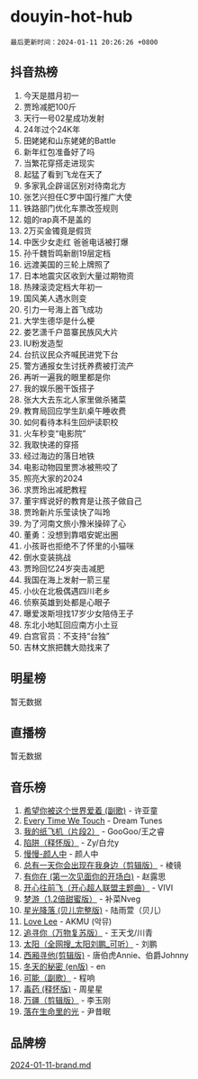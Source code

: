 # douyin-hot-hub

`最后更新时间：2024-01-11 20:26:26 +0800`

## 抖音热榜

1. 今天是腊月初一
1. 贾玲减肥100斤
1. 天行一号02星成功发射
1. 24年过个24K年
1. 田姥姥和山东姥姥的Battle
1. 新年红包准备好了吗
1. 当繁花穿搭走进现实
1. 起猛了看到飞龙在天了
1. 多家乳企辟谣区别对待南北方
1. 张艺兴担任C罗中国行推广大使
1. 铁路部门优化车票改签规则
1. 姐的rap真不是盖的
1. 2万买金镯竟是假货
1. 中医少女走红 爸爸电话被打爆
1. 孙千魏哲鸣新剧19层定档
1. 远渡美国的三轮上牌照了
1. 日本地震灾区收到大量过期物资
1. 热辣滚烫定档大年初一
1. 国风美人遇水则变
1. 引力一号海上首飞成功
1. 大学生德华是什么梗
1. 娄艺潇千户苗寨民族风大片
1. IU粉发造型
1. 台抗议民众齐喊民进党下台
1. 警方通报女生讨抚养费被打流产
1. 再听一遍我的眼里都是你
1. 我的娱乐圈干饭搭子
1. 张大大去东北人家里做杀猪菜
1. 教育局回应学生趴桌午睡收费
1. 如何看待本科生回炉读职校
1. 火车秒变“电影院”
1. 我取快递的穿搭
1. 经过海边的落日地铁
1. 电影动物园里贾冰被熊咬了
1. 照亮大家的2024
1. 求贾玲出减肥教程
1. 董宇辉说好的教育是让孩子做自己
1. 贾玲新片乐莹读快了叫玲
1. 为了河南文旅小豫米操碎了心
1. 董勇：没想到靠唱安妮出圈
1. 小孩哥也拒绝不了怀里的小猫咪
1. 倒水变装挑战
1. 贾玲回忆24岁突击减肥
1. 我国在海上发射一箭三星
1. 小伙在北极偶遇四川老乡
1. 侦察英雄到处都是心眼子
1. 曝爱泼斯坦找17岁少女陪侍王子
1. 东北小地缸回应南方小土豆
1. 白宫官员：不支持“台独”
1. 吉林文旅把魏大勋找来了

## 明星榜

暂无数据

## 直播榜

暂无数据

## 音乐榜

1. [希望你被这个世界爱着 (副歌)](https://sf6-cdn-tos.douyinstatic.com/obj/tos-cn-ve-2774/oUHCmWQfZlE3QQBKBeD8rCFLpJzPgCpImhsxMt) - 许亚童
1. [Every Time We Touch](https://sf86-cdn-tos.douyinstatic.com/obj/tos-cn-ve-2774/ogN6lUKQeBBfEVhIOMikG1CcJjugxk1tztZyhP) - Dream Tunes
1. [我的纸飞机（片段2）](https://sf6-cdn-tos.douyinstatic.com/obj/tos-cn-ve-2774/oM2ZrKcg2CD5AeRB2gkeXOFB1IxAGJdZPazYHf) - GooGoo/王之睿
1. [陷阱（释怀版）](https://sf86-cdn-tos.douyinstatic.com/obj/tos-cn-ve-2774/oE8C21LeZrzKLDFfQYgMzx4GAIHageG5IzayY7) - Zy/白允y
1. [慢慢-颜人中](https://sf3-cdn-tos.douyinstatic.com/obj/tos-cn-ve-2774/ocjHNfBXdBxQNC8ZGAeoLMFTUgtBg8bkExunDC) - 颜人中
1. [总有一天你会出现在我身边（剪辑版）](https://sf86-cdn-tos.douyinstatic.com/obj/tos-cn-ve-2774/oMLsHwhWW7CYoAhoWB9EXUQIzNBsfAJxpAoxCU) - 棱镜
1. [有你在 (第一次见面你的开场白)](https://sf86-cdn-tos.douyinstatic.com/obj/tos-cn-ve-2774/oAthrQ3ClJBfI57uBoFEgNDYtNCZ0TSYQQfxQ0) - 赵露思
1. [开心往前飞（开心超人联盟主题曲）](https://sf86-cdn-tos.douyinstatic.com/obj/tos-cn-ve-2774/9d8fb7c82cf1421fb93a9fe925275e0a) - VIVI
1. [梦游（1.2倍甜蜜版）](https://sf86-cdn-tos.douyinstatic.com/obj/tos-cn-ve-2774/o4gyAUm8hwufoEABmwVIiQtHsFuGzAEEWtNMzo) - 补菜Nveg
1. [星光降落 (贝儿完整版)](https://sf86-cdn-tos.douyinstatic.com/obj/tos-cn-ve-2774/okwB9hAwyAtsFFkFBzAX1hOOfQuIoMNs0W2Mwr) - 陆雨萱（贝儿）
1. [Love Lee](https://sf86-cdn-tos.douyinstatic.com/obj/tos-cn-ve-2774/o05GbkJGbCBTdDnMtB0fwOYgkeZp23vrWQDQBS) - AKMU (악뮤)
1. [追寻你（万物复苏版）](https://sf3-cdn-tos.douyinstatic.com/obj/tos-cn-ve-2774/oYeAZJsbjIDit9APmBg8u6uDUQnHmoCf3gbo74) - 王天戈/川青
1. [太阳（全网搜_太阳刘鹏_可听）](https://sf86-cdn-tos.douyinstatic.com/obj/tos-cn-ve-2774/ogWbyIQnlBFImVbeDocRdCIYtBHlbJXgfZMvgz) - 刘鹏
1. [西厢寻他(剪辑版)](https://sf86-cdn-tos.douyinstatic.com/obj/tos-cn-ve-2774/oUsAVfAQKlRNxEv5qxvIB8o5qmIWUcXbzJKJhw) - 唐伯虎Annie、伯爵Johnny
1. [冬天的秘密 (en版)](https://sf3-cdn-tos.douyinstatic.com/obj/tos-cn-ve-2774/okIuMHDdzyf3FjGK4Lphe1vfHcQaPIHAg0Z4CR) - en
1. [可能（副歌）](https://sf86-cdn-tos.douyinstatic.com/obj/tos-cn-ve-2774/cde1731888894259b333569393c2fb51) - 程响
1. [毒药 (释怀版)](https://sf3-cdn-tos.douyinstatic.com/obj/tos-cn-ve-2774/oYILMEAzspdZBIzy4frJNB8ZHPHWAhiwowd4Ad) - 周星星
1. [万疆（剪辑版）](https://sf86-cdn-tos.douyinstatic.com/obj/tos-cn-ve-2774/ooG7oVgFlDTelKCjCsTTobQvbdtj1BBQXnfZd8) - 李玉刚
1. [落在生命里的光](https://sf86-cdn-tos.douyinstatic.com/obj/tos-cn-ve-2774/d9ffa8c090124ea58bb10df9b510c01d) - 尹昔眠

## 品牌榜

[2024-01-11-brand.md](2024-01-11-brand.md)
